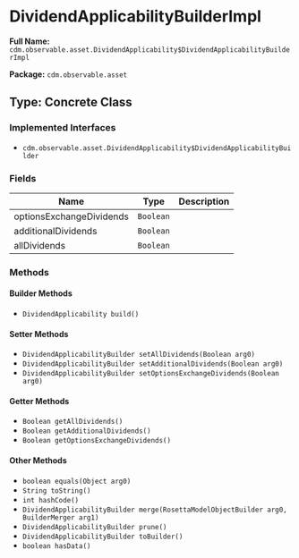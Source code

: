 # DividendApplicabilityBuilderImpl

**Full Name:** `cdm.observable.asset.DividendApplicability$DividendApplicabilityBuilderImpl`

**Package:** `cdm.observable.asset`

## Type: Concrete Class

### Implemented Interfaces

- `cdm.observable.asset.DividendApplicability$DividendApplicabilityBuilder`

### Fields

| Name | Type | Description |
|------|------|-------------|
| optionsExchangeDividends | `Boolean` |  |
| additionalDividends | `Boolean` |  |
| allDividends | `Boolean` |  |

### Methods

#### Builder Methods

- `DividendApplicability build()`

#### Setter Methods

- `DividendApplicabilityBuilder setAllDividends(Boolean arg0)`
- `DividendApplicabilityBuilder setAdditionalDividends(Boolean arg0)`
- `DividendApplicabilityBuilder setOptionsExchangeDividends(Boolean arg0)`

#### Getter Methods

- `Boolean getAllDividends()`
- `Boolean getAdditionalDividends()`
- `Boolean getOptionsExchangeDividends()`

#### Other Methods

- `boolean equals(Object arg0)`
- `String toString()`
- `int hashCode()`
- `DividendApplicabilityBuilder merge(RosettaModelObjectBuilder arg0, BuilderMerger arg1)`
- `DividendApplicabilityBuilder prune()`
- `DividendApplicabilityBuilder toBuilder()`
- `boolean hasData()`

